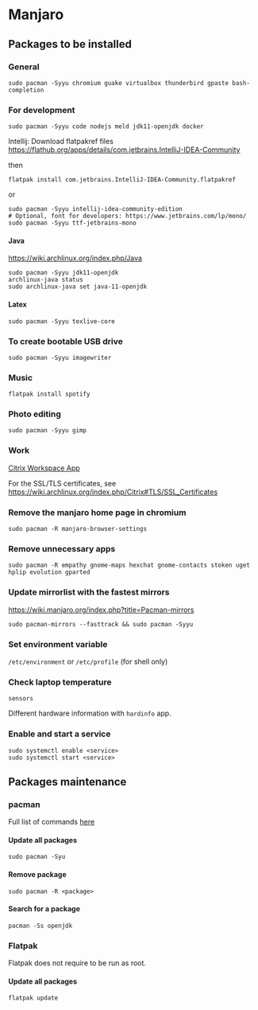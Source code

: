 # Manjaro

## Packages to be installed

### General

```
sudo pacman -Syyu chromium guake virtualbox thunderbird gpaste bash-completion
```

### For development
```
sudo pacman -Syyu code nodejs meld jdk11-openjdk docker
```

Intellij:
Download flatpakref files
https://flathub.org/apps/details/com.jetbrains.IntelliJ-IDEA-Community

then
```
flatpak install com.jetbrains.IntelliJ-IDEA-Community.flatpakref
```
or
```
sudo pacman -Syyu intellij-idea-community-edition
# Optional, font for developers: https://www.jetbrains.com/lp/mono/
sudo pacman -Syyu ttf-jetbrains-mono
```

#### Java
https://wiki.archlinux.org/index.php/Java

```
sudo pacman -Syyu jdk11-openjdk
archlinux-java status
sudo archlinux-java set java-11-openjdk
```

#### Latex
```
sudo pacman -Syyu texlive-core
```

### To create bootable USB drive
```
sudo pacman -Syyu imagewriter
```


### Music
```
flatpak install spotify
```

### Photo editing
```
sudo pacman -Syyu gimp
```


### Work
[Citrix Workspace App](https://www.citrix.com/en-gb/downloads/workspace-app/)

For the SSL/TLS certificates, see https://wiki.archlinux.org/index.php/Citrix#TLS/SSL_Certificates

### Remove the manjaro home page in chromium
```
sudo pacman -R manjaro-browser-settings
```

### Remove unnecessary apps
```
sudo pacman -R empathy gnome-maps hexchat gnome-contacts stoken uget hplip evolution gparted
```

### Update mirrorlist with the fastest mirrors
https://wiki.manjaro.org/index.php?title=Pacman-mirrors
```
sudo pacman-mirrors --fasttrack && sudo pacman -Syyu
```

### Set environment variable
`/etc/environment` or `/etc/profile` (for shell only)


### Check laptop temperature
```
sensors
```

Different hardware information with `hardinfo` app.

### Enable and start a service
```
sudo systemctl enable <service>
sudo systemctl start <service>
```

## Packages maintenance

### pacman

Full list of commands [here](https://wiki.manjaro.org/index.php?title=Pacman_Overview)
#### Update all packages

```
sudo pacman -Syu
```

#### Remove package

```
sudo pacman -R <package>
```

#### Search for a package

```
pacman -Ss openjdk
```

### Flatpak

Flatpak does not require to be run as root.
#### Update all packages

```
flatpak update
```

